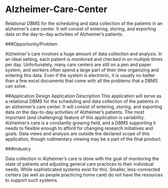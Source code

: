 # Alzheimer-Care-Center

Relational DBMS for the scheduling and data collection of the patients in an alzheimer’s care center. It will consist of entering, storing, and exporting data on the day-to-day activities of Alzheimer’s patients. 



###Opportunity/Problem

Alzheimer's care involves a huge amount of data collection and analysis. In an ideal setting, each patient is monitored and checked in on multiple times per day. Unfortunately, many care centers are still on a pen and paper system, and workers often spend a large part of their time organizing and entering this data. Even if the system is electronic, it is usually no better than a few excel documents that come with all the problems that a DBMS can solve.##Application Design
Application DescriptionThis application will serve as a relational DBMS for the scheduling and data collection of the patients in an alzheimer’s care center. It will consist of entering, storing, and exporting data on the day-to-day activities of Alzheimer’s patients. The most important (and challenging) feature of this application is variability. Alzheimer’s care is a constantly growing field, and a DBMS supporting it needs to flexible enough to afford for changing research initiatives and goals. Data views and analysis are outside the declared scope of this application, though rudimentary viewing may be a part of the final product.

###Industry

Data collection in Alzheimer’s care is done with the goal of monitoring the state of patients and adjusting general care practices to their individual needs. While sophisticated systems exist for this. Smaller, less-connected centers (as well as people practicing home care) do not have the resources to support such systems.
